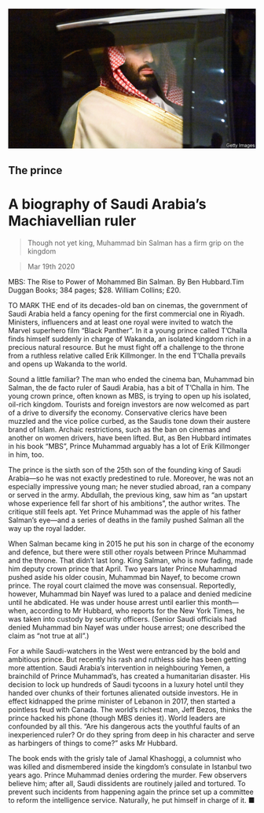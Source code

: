 ![](./images/20200321_BKP008_0.jpg)

## The prince

# A biography of Saudi Arabia’s Machiavellian ruler

> Though not yet king, Muhammad bin Salman has a firm grip on the kingdom

> Mar 19th 2020

MBS: The Rise to Power of Mohammed Bin Salman. By Ben Hubbard.Tim Duggan Books; 384 pages; $28. William Collins; £20.

TO MARK THE end of its decades-old ban on cinemas, the government of Saudi Arabia held a fancy opening for the first commercial one in Riyadh. Ministers, influencers and at least one royal were invited to watch the Marvel superhero film “Black Panther”. In it a young prince called T’Challa finds himself suddenly in charge of Wakanda, an isolated kingdom rich in a precious natural resource. But he must fight off a challenge to the throne from a ruthless relative called Erik Killmonger. In the end T’Challa prevails and opens up Wakanda to the world.

Sound a little familiar? The man who ended the cinema ban, Muhammad bin Salman, the de facto ruler of Saudi Arabia, has a bit of T’Challa in him. The young crown prince, often known as MBS, is trying to open up his isolated, oil-rich kingdom. Tourists and foreign investors are now welcomed as part of a drive to diversify the economy. Conservative clerics have been muzzled and the vice police curbed, as the Saudis tone down their austere brand of Islam. Archaic restrictions, such as the ban on cinemas and another on women drivers, have been lifted. But, as Ben Hubbard intimates in his book “MBS”, Prince Muhammad arguably has a lot of Erik Killmonger in him, too.

The prince is the sixth son of the 25th son of the founding king of Saudi Arabia—so he was not exactly predestined to rule. Moreover, he was not an especially impressive young man; he never studied abroad, ran a company or served in the army. Abdullah, the previous king, saw him as “an upstart whose experience fell far short of his ambitions”, the author writes. The critique still feels apt. Yet Prince Muhammad was the apple of his father Salman’s eye—and a series of deaths in the family pushed Salman all the way up the royal ladder.

When Salman became king in 2015 he put his son in charge of the economy and defence, but there were still other royals between Prince Muhammad and the throne. That didn’t last long. King Salman, who is now fading, made him deputy crown prince that April. Two years later Prince Muhammad pushed aside his older cousin, Muhammad bin Nayef, to become crown prince. The royal court claimed the move was consensual. Reportedly, however, Muhammad bin Nayef was lured to a palace and denied medicine until he abdicated. He was under house arrest until earlier this month—when, according to Mr Hubbard, who reports for the New York Times, he was taken into custody by security officers. (Senior Saudi officials had denied Muhammad bin Nayef was under house arrest; one described the claim as “not true at all”.)

For a while Saudi-watchers in the West were entranced by the bold and ambitious prince. But recently his rash and ruthless side has been getting more attention. Saudi Arabia’s intervention in neighbouring Yemen, a brainchild of Prince Muhammad’s, has created a humanitarian disaster. His decision to lock up hundreds of Saudi tycoons in a luxury hotel until they handed over chunks of their fortunes alienated outside investors. He in effect kidnapped the prime minister of Lebanon in 2017, then started a pointless feud with Canada. The world’s richest man, Jeff Bezos, thinks the prince hacked his phone (though MBS denies it). World leaders are confounded by all this. “Are his dangerous acts the youthful faults of an inexperienced ruler? Or do they spring from deep in his character and serve as harbingers of things to come?” asks Mr Hubbard.

The book ends with the grisly tale of Jamal Khashoggi, a columnist who was killed and dismembered inside the kingdom’s consulate in Istanbul two years ago. Prince Muhammad denies ordering the murder. Few observers believe him; after all, Saudi dissidents are routinely jailed and tortured. To prevent such incidents from happening again the prince set up a committee to reform the intelligence service. Naturally, he put himself in charge of it. ■
